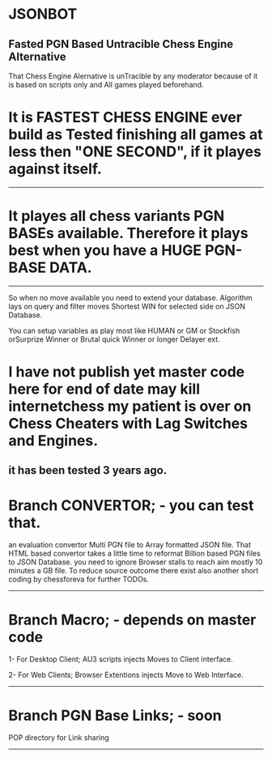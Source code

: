 # JSONBOT
Fasted PGN Based Untracible Chess Engine Alternative
--------------------------------------------------
That Chess Engine Alernative is unTracible by any moderator because of it is based on scripts only and All games played beforehand.
# It is FASTEST CHESS ENGINE ever build as Tested finishing all games at less then "ONE SECOND", if it playes against itself.
--------------------------
# It playes all chess variants PGN BASEs available. Therefore it plays best when you have a HUGE PGN-BASE DATA.
--------------------------
So when no move available you need to extend your database.
Algorithm lays on query and filter moves Shortest WIN for selected side on JSON Database.

You can setup variables as play most like HUMAN or GM or Stockfish orSurprize Winner or Brutal quick Winner or longer Delayer ext.

# I have not publish yet master code here for end of date may kill internetchess my patient is over on Chess Cheaters with Lag Switches and Engines. 
it has been tested 3 years ago.
--------------------------
# Branch CONVERTOR; - you can test that.
an evaluation convertor Multi PGN file to Array formatted JSON file.
That HTML based convertor takes a little time to reformat Billion based PGN files to JSON Database.
you need to ignore Browser stalls to reach aim mostly 10 minutes a GB file.
To reduce source outcome there exist also another short coding by chessforeva for further TODOs.

--------------------------------------------------------------------------------------------------
# Branch Macro; - depends on master code
1- For Desktop Client; AU3 scripts injects Moves to Client interface.

2- For Web Clients; Browser Extentions injects Move to Web Interface.

---------------------------------------------------------------------
# Branch PGN Base Links; - soon
POP directory for Link sharing

---------------------------------------------------------------------
